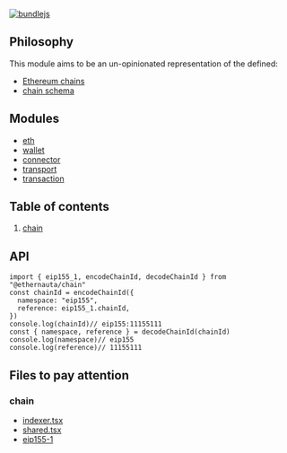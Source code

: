 [![bundlejs](https://deno.bundlejs.com/badge?q=@ethernauta/chain@0.0.10&treeshake=[*])](https://deno.bundlejs.com/badge?q=@ethernauta/chain@0.0.10&treeshake=[*])

## Philosophy

This module aims to be an un-opinionated representation of the defined:

- [Ethereum chains](https://github.com/ethereum-lists/chains/tree/master/_data/chains)
- [chain schema](https://github.com/ethereum-lists/chains/blob/master/tools/schema/chainSchema.json)

## Modules

- [eth](https://github.com/niconiahi/ethernauta/blob/main/packages/eth/README.md)
- [wallet](https://github.com/niconiahi/ethernauta/blob/main/packages/wallet/README.md)
- [connector](https://github.com/niconiahi/ethernauta/blob/main/packages/connector/README.md)
- [transport](https://github.com/niconiahi/ethernauta/blob/main/packages/transport/README.md)
- [transaction](https://github.com/niconiahi/ethernauta/blob/main/packages/transaction/README.md)

## Table of contents

1. [chain](#chain)

## API

```tsx
import { eip155_1, encodeChainId, decodeChainId } from "@ethernauta/chain"
const chainId = encodeChainId({
  namespace: "eip155",
  reference: eip155_1.chainId,
}) 
console.log(chainId)// eip155:11155111
const { namespace, reference } = decodeChainId(chainId)
console.log(namespace)// eip155
console.log(reference)// 11155111
```

## Files to pay attention

### chain

- [indexer.tsx](src/indexer.ts)
- [shared.tsx](src/chain/shared.ts)
- [eip155-1](src/chain/eip155/eip155-1.ts)
